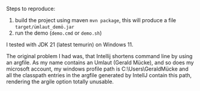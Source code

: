 Steps to reproduce:

1. build the project using maven `mvn package`, this will produce 
   a file `target/ümlaut_demö.jar`
2. run the demo (`demo.cmd` or `demo.sh`)

I tested with JDK 21 (latest temurin) on Windows 11.

The original problem I had was, that Intellij shortens command line
by using an argfile. As my name contains an Umlaut (Gerald Mücke), and so
does my microsoft account, my windows profile path is C:\Users\GeraldMücke
and all the classpath entries in the argfile generated by IntellJ
contain this path, rendering the argile option totally unusable.
